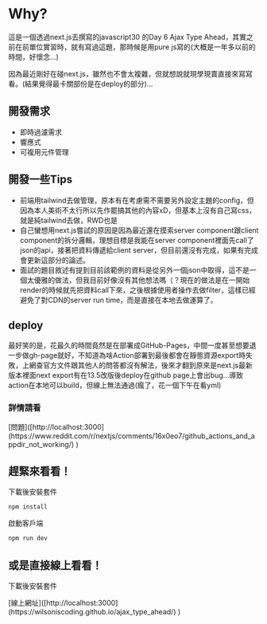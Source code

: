 <h1>Why?</h1>
這是一個透過next.js去撰寫的javascript30 的Day 6 Ajax Type Ahead，其實之前在前單位實習時，就有寫過這題，那時候是用pure js寫的(大概是一年多以前的時間，好懷念...)</p>
<p>因為最近剛好在碰next.js，雖然也不會太複雜，但就想說就現學現賣直接來寫寫看。(結果覺得最卡關部份是在deploy的部分)...</p>

<h2>開發需求</h2>
<ul>
    <li>
        即時過濾需求
    </li>
    <li>
        響應式
    </li>
    <li>
        可複用元件管理
    </li>
</ul>
<h2>開發一些Tips</h2>
<ul>
    <li>
        前端用tailwind去做管理，原本有在考慮需不需要另外設定主題的config，但因為本人美術不太行所以先作罷搞其他的內容xD，但基本上沒有自己寫css，就是純tailwind去做，RWD也是
    </li>
    <li>
        自己蠻想用next.js嘗試的原因是因為最近還在摸索server component跟client component的拆分邏輯，理想目標是我能在server component裡面先call了json的api，接著把資料傳遞給client server，但目前還沒有完成，如果有完成會更新這部分的論述。
    </li>
    <li>
        面試的題目敘述有提到目前該範例的資料是從另外一個json中取得，這不是一個太優雅的做法，但我目前好像沒有其他想法嗎（？現在的做法是在一開始render的時候就先把資料call下來，之後根據使用者操作去做filter，這樣已經避免了對CDN的server run time，而是直接在本地去做運算了。
    </li>
</ul>

<h2>deploy</h2>
<p>最好笑的是，花最久的時間竟然是在部署成GitHub-Pages，中間一度甚至想要退一步做gh-page就好，不知道為啥Action部署到最後都會在靜態資源export時失敗，上網查官方文件跟其他人的問答都沒有解法，後來才翻到原來是next.js最新版本裡面next export有在13.5改版後deploy在github page上會出bug...導致action在本地可以build，但線上無法通過(瘋了，花一個下午在看yml)</p>

<h3>詳情請看</h3>
<p>[問題]([http://localhost:3000](https://www.reddit.com/r/nextjs/comments/16x0eo7/github_actions_and_appdir_not_working/) 
) </p>

<h2>趕緊來看看！</h2>

<p>下載後安裝套件</p>

```bash
npm install
```
<p>啟動客戶端</p>

```bash
npm run dev
```
<h2>或是直接線上看看！</h2>

<p>下載後安裝套件</p>
[線上網址]([http://localhost:3000](https://wilsoniscoding.github.io/ajax_type_ahead/) 
) 
